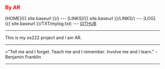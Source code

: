---
---
<span style="color:red; font-weight:bold; font-size:larger;">By AR</span>
<br><br>
[HOME]({{ site.baseurl }}/) ---
[LINKS]({{ site.baseurl }}/LINKS/) ---
[LOG]({{ site.baseurl }}/TXT/mylog.txt) ---
[GITHUB](https://github.com/AndiRaihan/os222)
<br>
<hr>
This is my os222 project and I am AR.
<br>
<hr>
>"Tell me and I forget. Teach me and I remember. Involve me and I learn." - Benjamin Franklin
<hr>
<br>
